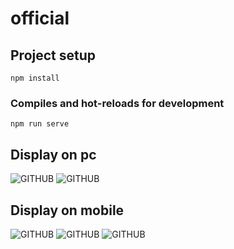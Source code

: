 # official

## Project setup
```
npm install
```
### Compiles and hot-reloads for development
```
npm run serve
```

## Display on pc
![GITHUB](src/images/web1)
![GITHUB](src/images/web2)

## Display on mobile
![GITHUB](src/images/mobile1)
![GITHUB](src/images/mobile2)
![GITHUB](src/images/mobile3)